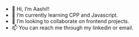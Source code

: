 - 👋 Hi, I’m Aashi!!
- 🌱 I’m currently learning CPP and Javascript.
- 💞️ I’m looking to collaborate on frontend projects.
- 📫 You can reach me through my linkedin or email.
